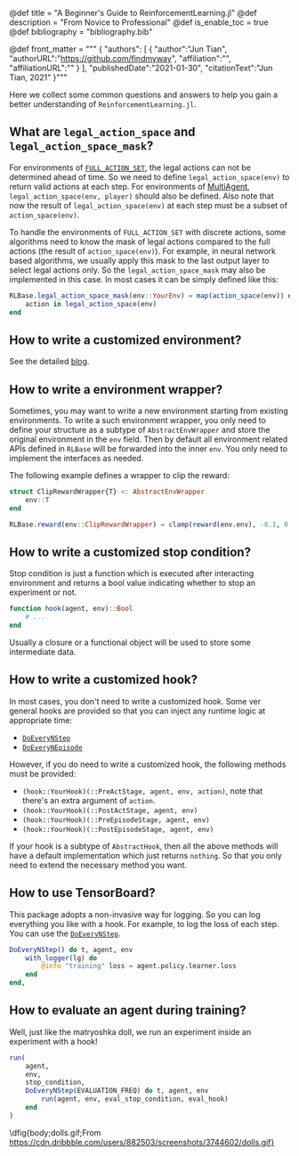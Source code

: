 @def title = "A Beginner's Guide to ReinforcementLearning.jl"
@def description = "From Novice to Professional"
@def is_enable_toc = true
@def bibliography = "bibliography.bib"

@def front_matter = """
    {
        "authors": [
            {
                "author":"Jun Tian",
                "authorURL":"https://github.com/findmyway",
                "affiliation":"",
                "affiliationURL":""
            }
        ],
        "publishedDate":"2021-01-30",
        "citationText":"Jun Tian, 2021"
    }"""

Here we collect some common questions and answers to help you gain a better
understanding of `ReinforcementLearning.jl`.

## What are `legal_action_space` and `legal_action_space_mask`?

For environments of
[`FULL_ACTION_SET`](https://juliareinforcementlearning.org/ReinforcementLearning.jl/latest/rl_base/#ReinforcementLearningBase.FULL_ACTION_SET),
the legal actions can not be determined ahead of time. So we need to define
`legal_action_space(env)` to return valid actions at each step. For environments
of
[MultiAgent](https://juliareinforcementlearning.org/ReinforcementLearning.jl/latest/rl_base/#ReinforcementLearningBase.MultiAgent-Tuple{Integer}),
`legal_action_space(env, player)` should also be defined. Also note that now the
result of `legal_action_space(env)` at each step must be a subset of
`action_space(env)`.

To handle the environments of `FULL_ACTION_SET` with discrete actions, some
algorithms need to know the mask of legal actions compared to the full actions
(the result of `action_space(env)`). For example, in neural network based
algorithms, we usually apply this mask to the last output layer to select legal
actions only. So the `legal_action_space_mask` may also be implemented in this
case. In most cases it can be simply defined like this:

```julia
RLBase.legal_action_space_mask(env::YourEnv) = map(action_space(env)) do action
    action in legal_action_space(env)
end
```

## How to write a customized environment?

See the detailed [blog](/blog/how_to_write_a_customized_environment/).

## How to write a environment wrapper?

Sometimes, you may want to write a new environment starting from existing
environments. To write a such environment wrapper, you only need to define your
structure as a subtype of `AbstractEnvWrapper` and store the original
environment in the `env` field. Then by default all environment related APIs
defined in `RLBase` will be forwarded into the inner `env`. You only need to
implement the interfaces as needed.

The following example defines a wrapper to clip the reward:

```julia
struct ClipRewardWrapper{T} <: AbstractEnvWrapper
    env::T
end

RLBase.reward(env::ClipRewardWrapper) = clamp(reward(env.env), -0.1, 0.1)
```

## How to write a customized stop condition?

Stop condition is just a function which is executed after interacting environment and returns a bool value indicating whether to stop an experiment or not.

```julia
function hook(agent, env)::Bool
    # ...
end
```

Usually a closure or a functional object will be used to store some intermediate data.

## How to write a customized hook?

In most cases, you don't need to write a customized hook. Some ver general hooks are provided so that you can inject any runtime logic at appropriate time:

- [`DoEveryNStep`](https://juliareinforcementlearning.org/ReinforcementLearning.jl/latest/rl_core/#ReinforcementLearningCore.DoEveryNStep)
- [`DoEveryNEpisode`](https://juliareinforcementlearning.org/ReinforcementLearning.jl/latest/rl_core/#ReinforcementLearningCore.DoEveryNEpisode)

However, if you do need to write a customized hook, the following methods must be provided:

- `(hook::YourHook)(::PreActStage, agent, env, action)`, note that there's an extra argument of `action`.
- `(hook::YourHook)(::PostActStage, agent, env)`
- `(hook::YourHook)(::PreEpisodeStage, agent, env)`
- `(hook::YourHook)(::PostEpisodeStage, agent, env)`

If your hook is a subtype of `AbstractHook`, then all the above methods will have a default implementation which just returns `nothing`. So that you only need to extend the necessary method you want.

## How to use TensorBoard?

This package adopts a non-invasive way for logging. So you can log everything you like with a hook. For example, to log the loss of each step. You can use the [`DoEveryNStep`](https://juliareinforcementlearning.org/ReinforcementLearning.jl/latest/rl_core/#ReinforcementLearningCore.DoEveryNStep).

```julia
DoEveryNStep() do t, agent, env
    with_logger(lg) do
        @info "training" loss = agent.policy.learner.loss
    end
end,
```

## How to evaluate an agent during training?

Well, just like the matryoshka doll, we run an experiment inside an experiment with a hook!

```julia
run(
    agent,
    env,
    stop_condition,
    DoEveryNStep(EVALUATION_FREQ) do t, agent, env
        run(agent, env, eval_stop_condition, eval_hook)
    end
)
```

\dfig{body;dolls.gif;From https://cdn.dribbble.com/users/882503/screenshots/3744602/dolls.gif}
